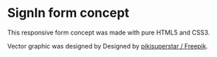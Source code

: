 # SignIn form concept

This responsive form concept was made with pure HTML5 and CSS3.

Vector graphic was designed by Designed by [pikisuperstar / Freepik](http://www.freepik.com).